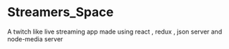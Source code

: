 # Streamers_Space
A twitch like live streaming app made using react , redux , json server and node-media server
